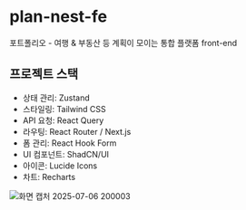 # plan-nest-fe
포트폴리오 - 여행 &amp; 부동산 등 계획이 모이는 통합 플랫폼 front-end


## 프로젝트 스택
 - 상태 관리: Zustand
 - 스타일링: Tailwind CSS
 - API 요청: React Query
 - 라우팅: React Router / Next.js
 - 폼 관리: React Hook Form
 - UI 컴포넌트: ShadCN/UI
 - 아이콘: Lucide Icons
 - 차트: Recharts

  ![화면 캡처 2025-07-06 200003](https://github.com/user-attachments/assets/df8da999-7913-45c7-90d7-945436b9c71e)
